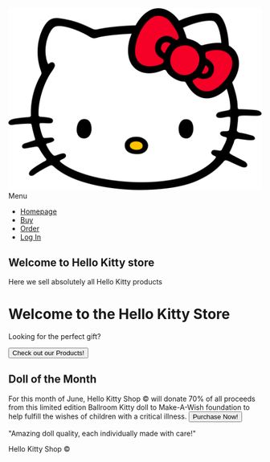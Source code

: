 <!DOCTYPE html>
<html lang="en">
<head>
    <meta charset="UTF-8">
    <meta name="viewport" content="width=device-width, initial-scale=1.0">
    <title>Document</title>
    <link rel="stylesheet" href="style.css">
    <script src="index.js" type="module"></script>
</head>
<body class="back">
  <nav>
    <div class="logo">
      <img src="images/H2.svg" alt="logo">
    </div>
    <div>
      <div class="menu">Menu</div>
      <ul class="menu-nav">
        <li><a href="index.html">Homepage</a></li>
        <li><a href="buy.html">Buy</a></li>
        <li><a href="order.html">Order</a></li>
        <li><a href="log.html">Log In</a></li>
      </ul>
  </div>
  </nav>
    <main>
        <section>
            <h1>Welcome to Hello Kitty store</h1>
            <p>Here we sell absolutely all Hello Kitty products</p>
        </section>
    </main>
    <div class="hero_image">
      <div class="hero_text_container">
        <h1 class="hero_text">Welcome to the Hello Kitty Store</h1>
        <p class="hero_text"> Looking for the perfect gift?</p>
        <a class="button_text" href="buy.html"> <button class="button_text"> Check out our Products! </button> </a>
      </div>
    </div>
    <div class="doll_of_month_container">
      <div class="doll_of_month_txtbox"> 
        <h2 class="doll_of_month_header"> Doll of the Month</h2>
        <p class="doll_of_month_p"> For this month of June, Hello Kitty Shop © will donate 70% of all proceeds 
          from this limited edition Ballroom Kitty doll to Make-A-Wish foundation to help fulfill the wishes of children with a critical illness.
          <a class="button_text" href="order.html"> <button class="button_text"> Purchase Now! </button> </a>
        </div>
    </div>
    <div class="stars_container">
        <div class="stars_textbox">
          <p class="stars_text"> "Amazing doll quality, each individually made with care!"</p>
        </div>
      </div>
      <footer>
        <div class="grid-container">
          <div class="grid-item item1"><p class="copyright_text">Hello Kitty Shop ©</p>
          </div>
</body>
<script>
  document.querySelector('.menu').addEventListener('click', () => {
    document.querySelector('.menu-nav').classList.toggle('inv');
  });
</script>
</html>
